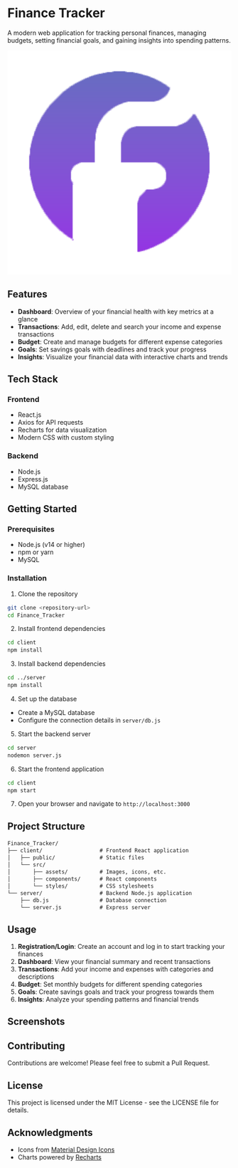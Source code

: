 # Finance Tracker

A modern web application for tracking personal finances, managing budgets, setting financial goals, and gaining insights into spending patterns.

![Finance Tracker Logo](./src/assets/icons/logo.png)

## Features

- **Dashboard**: Overview of your financial health with key metrics at a glance
- **Transactions**: Add, edit, delete and search your income and expense transactions
- **Budget**: Create and manage budgets for different expense categories
- **Goals**: Set savings goals with deadlines and track your progress
- **Insights**: Visualize your financial data with interactive charts and trends

## Tech Stack

### Frontend
- React.js
- Axios for API requests
- Recharts for data visualization
- Modern CSS with custom styling

### Backend
- Node.js
- Express.js
- MySQL database

## Getting Started

### Prerequisites
- Node.js (v14 or higher)
- npm or yarn
- MySQL

### Installation

1. Clone the repository
```bash
git clone <repository-url>
cd Finance_Tracker
```

2. Install frontend dependencies
```bash
cd client
npm install
```

3. Install backend dependencies
```bash
cd ../server
npm install
```

4. Set up the database
- Create a MySQL database
- Configure the connection details in `server/db.js`

5. Start the backend server
```bash
cd server
nodemon server.js
```

6. Start the frontend application
```bash
cd client
npm start
```

7. Open your browser and navigate to `http://localhost:3000`

## Project Structure

```
Finance_Tracker/
├── client/                  # Frontend React application
│   ├── public/              # Static files
│   └── src/
│       ├── assets/          # Images, icons, etc.
│       ├── components/      # React components
│       └── styles/          # CSS stylesheets
└── server/                  # Backend Node.js application
    ├── db.js                # Database connection
    └── server.js            # Express server
```

## Usage

1. **Registration/Login**: Create an account and log in to start tracking your finances
2. **Dashboard**: View your financial summary and recent transactions
3. **Transactions**: Add your income and expenses with categories and descriptions
4. **Budget**: Set monthly budgets for different spending categories
5. **Goals**: Create savings goals and track your progress towards them
6. **Insights**: Analyze your spending patterns and financial trends

## Screenshots

<!-- Add screenshots of your application here -->

## Contributing

Contributions are welcome! Please feel free to submit a Pull Request.

## License

This project is licensed under the MIT License - see the LICENSE file for details.

## Acknowledgments

- Icons from [Material Design Icons](https://materialdesignicons.com/)
- Charts powered by [Recharts](https://recharts.org/)